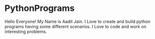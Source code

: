 # PythonPrograms

Hello Everyone! My Name is Aadit Jain. I Love to create and build python programs having some different scenarios. I Love to code and work on interesting problems. 
